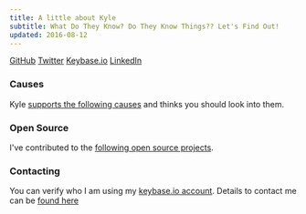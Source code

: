 ```yaml
---
title: A little about Kyle
subtitle: What Do They Know? Do They Know Things?? Let's Find Out!
updated: 2016-08-12
---
```


   <a href="https://github.com/kyleondy">GitHub</a>
            <a href="https://twitter.com/kyleondy">Twitter</a>
            <a href="https://keybase.io/kyleondy">Keybase.io</a>
            <a href="https://www.linkedin.com/in/kyleondy">LinkedIn</a>

### Causes
Kyle [supports the following causes](/support) and thinks you should look into them.

### Open Source
I've contributed to the [following open source projects](/opensource).

### Contacting
You can verify who I am using my [keybase.io account](https://keybase.io/kyleondy).
Details to contact me can be [found here](/contact)
